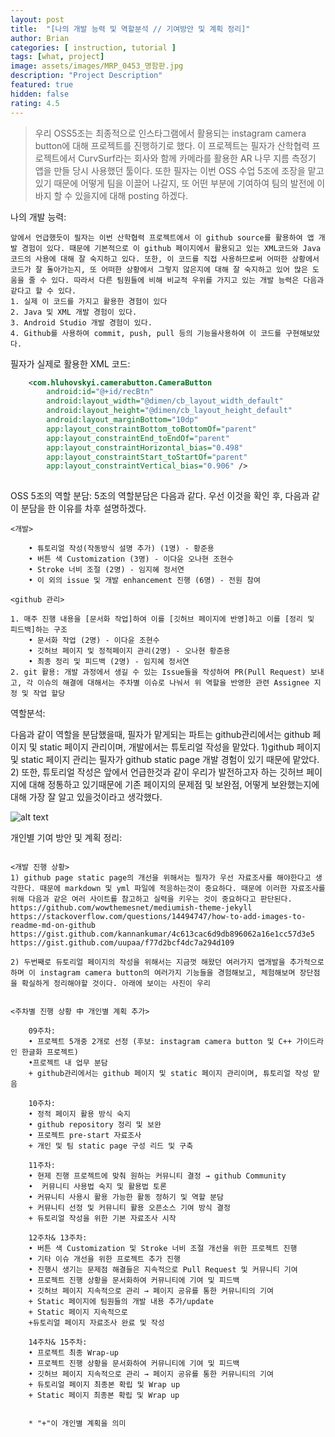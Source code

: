 ```yaml
---	
layout: post	
title:  "[나의 개발 능력 및 역할분석 // 기여방안 및 계획 정리]"	
author: Brian
categories: [ instruction, tutorial ]	
tags: [what, project]
image: assets/images/MRP_0453_명함판.jpg
description: "Project Description"	
featured: true	
hidden: false	
rating: 4.5	
---	
```


> 우리 OSS5조는 최종적으로 인스타그램에서 활용되는 instagram camera button에 대해 프로젝트를 진행하기로 했다. 이 프로젝트는 필자가 산학협력 프로젝트에서 CurvSurf라는 회사와 함께 카메라를 활용한 AR 나무 지름 측정기 앱을 만들 당시 사용했던 툴이다. 또한 필자는 이번 OSS 수업 5조에 조장을 맡고있기 때문에 어떻게 팀을 이끌어 나갈지, 또 어떤 부분에 기여하여 팀의 발전에 이바지 할 수 있을지에 대해 posting 하겠다.

나의 개발 능력: 
```	
앞에서 언급했듯이 필자는 이번 산학협력 프로젝트에서 이 github source를 활용하여 앱 개발 경험이 있다. 때문에 기본적으로 이 github 페이지에서 활용되고 있는 XML코드와 Java 코드의 사용에 대해 잘 숙지하고 있다. 또한, 이 코드를 직접 사용하므로써 어떠한 상황에서 코드가 잘 돌아가는지, 또 어떠한 상황에서 그렇지 않은지에 대해 잘 숙지하고 있어 많은 도움을 줄 수 있다. 따라서 다른 팀원들에 비해 비교적 우위를 가지고 있는 개발 능력은 다음과 같다고 할 수 있다.
1. 실제 이 코드를 가지고 활용한 경험이 있다
2. Java 및 XML 개발 경험이 있다. 
3. Android Studio 개발 경험이 있다. 
4. Github를 사용하여 commit, push, pull 등의 기능을사용하여 이 코드를 구현해보았다.

```


필자가 실제로 활용한 XML 코드:

```xml
    <com.hluhovskyi.camerabutton.CameraButton
        android:id="@+id/recBtn"
        android:layout_width="@dimen/cb_layout_width_default"
        android:layout_height="@dimen/cb_layout_height_default"
        android:layout_marginBottom="10dp"
        app:layout_constraintBottom_toBottomOf="parent"
        app:layout_constraintEnd_toEndOf="parent"
        app:layout_constraintHorizontal_bias="0.498"
        app:layout_constraintStart_toStartOf="parent"
        app:layout_constraintVertical_bias="0.906" />
	
```

OSS 5조의 역할 분담:
5조의 역할분담은 다음과 같다. 우선 이것을 확인 후, 다음과 같이 분담을 한 이유를 차후 설명하겠다.
```
<개발>

    • 튜토리얼 작성(작동방식 설명 추가) (1명) - 황준용
    • 버튼 색 Customization (3명) - 이다윤 오나현 조현수
    • Stroke 너비 조절 (2명) - 임지혜 정서연
    • 이 외의 issue 및 개발 enhancement 진행 (6명) - 전원 참여
      
<github 관리>

1. 매주 진행 내용을 [문서화 작업]하여 이를 [깃허브 페이지에 반영]하고 이를 [정리 및 피드백]하는 구조
    • 문서화 작업 (2명) - 이다윤 조현수
    • 깃허브 페이지 및 정적페이지 관리(2명) - 오나현 황준용
    • 최종 정리 및 피드백 (2명) - 임지혜 정서연
2. git 활용: 개발 과정에서 생길 수 있는 Issue들을 작성하여 PR(Pull Request) 보내고, 각 이슈의 해결에 대해서는 주차별 이슈로 나눠서 위 역할을 반영한 관련 Assignee 지정 및 작업 할당
```
역할분석:

다음과 같이 역할을 분담했을때, 필자가 맡게되는 파트는 github관리에서는 github 페이지 및 static 페이지 관리이며, 개발에서는 튜토리얼 작성을 맡았다.
1)github 페이지 및 static 페이지 관리는 필자가 github static page 개발 경험이 있기 때문에 맡았다.
2) 또한, 튜토리얼 작성은 앞에서 언급한것과 같이 우리가 발전하고자 하는 깃허브 페이지에 대해 정통하고 있기때문에 기존 페이지의 문제점 및 보완점, 어떻게 보완했는지에 대해 가장 잘 알고 있을것이라고 생각했다. 

![alt text](https://github.com/Brian-Hwang/Brian-Hwang.github.io/tree/main/assets/images/socialmatic_2_mini.jpg)

개인별 기여 방안 및 계획 정리: 

```

<개발 진행 상황>
1) github page static page의 개선을 위해서는 필자가 우선 자료조사를 해야한다고 생각한다. 때문에 markdown 및 yml 파일에 적응하는것이 중요하다. 때문에 이러한 자료조사를 위해 다음과 같은 여러 사이트를 참고하고 실력을 키우는 것이 중요하다고 판단된다.
https://github.com/wowthemesnet/mediumish-theme-jekyll
https://stackoverflow.com/questions/14494747/how-to-add-images-to-readme-md-on-github
https://gist.github.com/kannankumar/4c613cac6d9db896062a16e1cc57d3e5
https://gist.github.com/uupaa/f77d2bcf4dc7a294d109

2) 두번째로 듀토리얼 페이지의 작성을 위해서는 지금껏 해왔던 여러가지 앱개발을 추가적으로 하며 이 instagram camera button의 여러가지 기능들을 경험해보고, 체험해보며 장단점을 확실하게 정리해야할 것이다. 아래에 보이는 사진이 우리 

	
<주차별 진행 상황 中 개인별 계획 추가>
	
	09주차:
    • 프로젝트 5개중 2개로 선정 (후보: instagram camera button 및 C++ 가이드라인 한글화 프로젝트)
    •프로젝트 내 업무 분담
    + github관리에서는 github 페이지 및 static 페이지 관리이며, 튜토리얼 작성 맡음
	
	10주차:
    • 정적 페이지 활용 방식 숙지
    • github repository 정리 및 보완
    • 프로젝트 pre-start 자료조사
    + 개인 및 팀 static page 구성 리드 및 구축
	
	11주차:
    • 현제 진행 프로젝트에 맞춰 원하는 커뮤니티 결정 → github Community
    •  커뮤니티 사용법 숙지 및 활용법 토론
    • 커뮤니티 사용시 활용 가능한 활동 정하기 및 역할 분담
    + 커뮤니티 선정 및 커뮤니티 활용 오픈소스 기여 방식 결정
    + 듀토리얼 작성을 위한 기본 자료조사 시작
	
	12주차& 13주차:
    • 버튼 색 Customization 및 Stroke 너비 조절 개선을 위한 프로젝트 진행
    • 기타 이슈 개선을 위한 프로젝트 추가 진행
    • 진행시 생기는 문제점 해결들은 지속적으로 Pull Request 및 커뮤니티 기여
    • 프로젝트 진행 상황을 문서화하여 커뮤니티에 기여 및 피드백
    • 깃허브 페이지 지속적으로 관리 → 페이지 공유를 통한 커뮤니티의 기여
    + Static 페이지에 팀원들의 개발 내용 추가/update
    + Static 페이지 지속적으로 
    +듀토리얼 페이지 자료조사 완료 및 작성
      
	14주차& 15주차:
    • 프로젝트 최종 Wrap-up
    • 프로젝트 진행 상황을 문서화하여 커뮤니티에 기여 및 피드백
    • 깃허브 페이지 지속적으로 관리 → 페이지 공유를 통한 커뮤니티의 기여
    + 듀토리얼 페이지 최종본 확립 및 Wrap up
    + Static 페이지 최종본 확립 및 Wrap up
    
    
    * "+"이 개인별 계획을 의미
```

